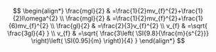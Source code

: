$$
\begin{align*}
\frac{mgl}{2} & =\frac{1}{2}mv_{f}^{2}+\frac{1}{2}I\omega^{2} \\
\frac{mgl}{2} & =\frac{1}{2}mv_{f}^{2}+\frac{1}{6}mv_{f}^{2} \\
\frac{gl}{2} & =\frac{2}{3}v_{f}^{2} \\
v_{f} & =\sqrt{ \frac{3gl}{4} } \\
v_{f} & =\sqrt{ \frac{3\left( \SI{9.8}{\frac{m}{s^{2}}} \right)\left( \SI{0.95}{m} \right)}{4} }
\end{align*}
$$